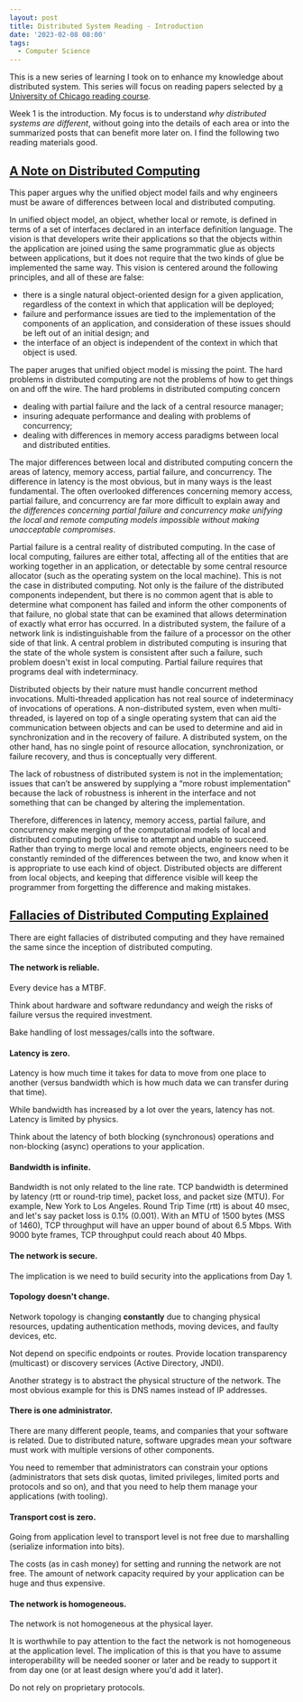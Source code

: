 ```yaml
---
layout: post
title: Distributed System Reading - Introduction
date: '2023-02-08 08:00'
tags:
  - Computer Science
---
```


This is a new series of learning I took on to enhance my knowledge about distributed system. This series will focus on reading papers selected by [a University of Chicago reading course](http://uchicago-cs.github.io/cmsc23310/calendar.html).

Week 1 is the introduction. My focus is to understand *why distributed systems are different*, without going into the details of each area or into the summarized posts that can benefit more later on. I find the following two reading materials good.

## [A Note on Distributed Computing](https://www.cc.gatech.edu/classes/AY2010/cs4210_fall/papers/smli_tr-94-29.pdf)
This paper argues why the unified object model fails and why engineers must be aware of differences between local and distributed computing.

In unified object model, an object, whether local or remote, is defined in terms of a set of interfaces declared in an interface definition language. The vision is that developers write their applications so that the objects within the application are joined using the same programmatic glue as objects between applications, but it does not require that the two kinds of glue be implemented the same way. This vision is centered around the following principles, and all of these are false:

* there is a single natural object-oriented design for a given application, regardless of the context in which that application will be deployed;
* failure and performance issues are tied to the implementation of the components of an application, and consideration of these issues should be left out of an initial design; and
* the interface of an object is independent of the context in which that object is used.

The paper aruges that unified object model is missing the point. The hard problems in distributed computing are not the problems of how to get things on and off the wire. The hard problems in distributed computing concern 
* dealing with partial failure and the lack of a central resource manager;
* insuring adequate performance and dealing with problems of concurrency;
* dealing with differences in memory access paradigms between local and distributed entities.

The major differences between local and distributed computing concern the areas of latency, memory access, partial failure, and concurrency. The difference in latency is the most obvious, but in many ways is the least fundamental. The often overlooked differences concerning memory access, partial failure, and concurrency are far more difficult to explain away and *the differences concerning partial failure and concurrency make unifying the local and remote computing models impossible without making unacceptable compromises*.

Partial failure is a central reality of distributed computing. In the case of local computing, failures are either total, affecting all of the entities that are working together in an application, or detectable by some central resource allocator (such as the operating system on the local machine). This is not the case in distributed computing. Not only is the failure of the distributed components independent, but there is no common agent that is able to determine what component has failed and inform the other components of that failure, no global state that can be examined that allows determination of exactly what error has occurred. In a distributed system, the failure of a network link is indistinguishable from the failure of a processor on the other side of that link. A central problem in distributed computing is insuring that the state of the whole system is consistent after such a failure, such problem doesn't exist in local computing. Partial failure requires that programs deal with indeterminacy.

Distributed objects by their nature must handle concurrent method invocations. Multi-threaded application has not real source of indeterminacy of invocations of operations. A non-distributed system, even when multi-threaded, is layered on top of a single operating system that can aid the communication between objects and can be used to determine and aid in synchronization and in the recovery of failure. A distributed system, on the other hand, has no single point of resource allocation, synchronization, or failure recovery, and thus is conceptually very different.

The lack of robustness of distributed system is not in the implementation; issues that can’t be answered by supplying a “more robust implementation” because the lack of robustness is inherent in the interface and not something that can be changed by altering the implementation.

Therefore, differences in latency, memory access, partial failure, and concurrency make merging of the computational models of local and distributed computing both unwise to attempt and unable to succeed. Rather than trying to merge local and remote objects, engineers need to be constantly reminded of the differences between the two, and know when it is appropriate to use each kind of object. Distributed objects are different from local objects, and keeping that difference visible will keep the programmer from forgetting the difference and making mistakes.

## [Fallacies of Distributed Computing Explained](https://arnon.me/wp-content/uploads/Files/fallacies.pdf)
There are eight fallacies of distributed computing and they have remained the same since the inception of distributed computing.

#### The network is reliable.
Every device has a MTBF.

Think about hardware and software redundancy and weigh the risks of failure versus the required investment.

Bake handling of lost messages/calls into the software.

#### Latency is zero.
Latency is how much time it takes for data to move from one place to another (versus bandwidth which is how much data we can transfer during that time).

While bandwidth has increased by a lot over the years, latency has not. Latency is limited by physics.

Think about the latency of both blocking (synchronous) operations and non-blocking (async) operations to your application.

#### Bandwidth is infinite.
Bandwidth is not only related to the line rate. TCP bandwidth is determined by latency (rtt or round-trip time), packet loss, and packet size (MTU). For example, New York to Los Angeles. Round Trip Time (rtt) is about 40 msec, and let's say packet loss is 0.1% (0.001). With an MTU of 1500 bytes (MSS of 1460), TCP throughput will have an upper bound of about 6.5 Mbps. With 9000 byte frames, TCP throughput could reach about 40 Mbps.

#### The network is secure.
The implication is we need to build security into the applications from Day 1.

#### Topology doesn't change.
Network topology is changing **constantly** due to changing physical resources, updating authentication methods, moving devices, and faulty devices, etc.

Not depend on specific endpoints or routes. Provide location transparency (multicast) or discovery services (Active Directory, JNDI).

Another strategy is to abstract the physical structure of the network. The most obvious example for this is DNS names instead of IP addresses.

#### There is one administrator.
There are many different people, teams, and companies that your software is related. Due to distributed nature, software upgrades mean your software must work with multiple versions of other components.

You need to remember that administrators can constrain your options (administrators that sets disk quotas, limited privileges, limited ports and protocols and so on), and that you need to help them manage your applications (with tooling).

#### Transport cost is zero.
Going from application level to transport level is not free due to marshalling (serialize information into bits).

The costs (as in cash money) for setting and running the network are not free. The amount of network capacity required by your application can be huge and thus expensive.

#### The network is homogeneous.
The network is not homogeneous at the physical layer.

It is worthwhile to pay attention to the fact the network is not homogeneous at the application level. The implication of this is that you have to assume interoperability will be needed sooner or later and be ready to support it from day one (or at least design where you'd add it later).

Do not rely on proprietary protocols.
